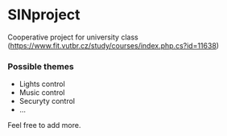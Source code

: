 # SINproject
Cooperative project for university class (https://www.fit.vutbr.cz/study/courses/index.php.cs?id=11638)
### Possible themes
* Lights control
* Music control
* Securyty control
* ...

Feel free to add more.
